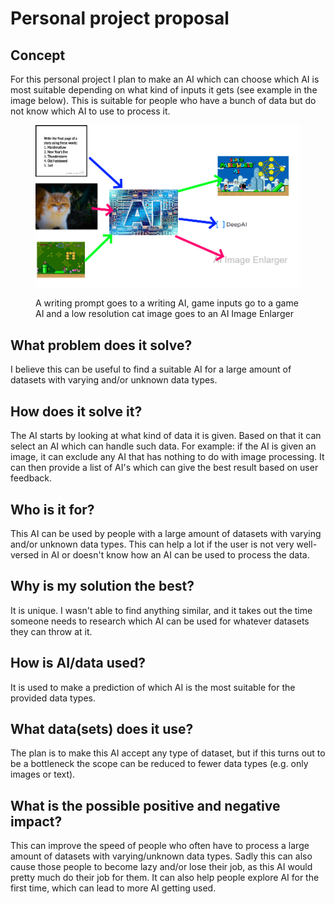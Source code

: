 # Personal project proposal

## Concept

For this personal project I plan to make an AI which can choose which AI is most suitable depending on what kind of inputs it gets (see example in the image below). This is suitable for people who have a bunch of data but do not know which AI to use to process it.

<figure><img src="../.gitbook/assets/image (3).png" alt="An AI that chooses which AI to use depending on input data"><figcaption><p>A writing prompt goes to a writing AI, game inputs go to a game AI and a low resolution cat image goes to an AI Image Enlarger</p></figcaption></figure>

## What problem does it solve?

I believe this can be useful to find a suitable AI for a large amount of datasets with varying and/or unknown data types.&#x20;

## How does it solve it?

The AI starts by looking at what kind of data it is given. Based on that it can select an AI which can handle such data. For example: if the AI is given an image, it can exclude any AI that has nothing to do with image processing. It can then provide a list of AI's which can give the best result based on user feedback.

## Who is it for?

This AI can be used by people with a large amount of datasets with varying and/or unknown data types. This can help a lot if the user is not very well-versed in AI or doesn't know how an AI can be used to process the data.

## Why is my solution the best?

It is unique. I wasn't able to find anything similar, and it takes out the time someone needs to research which AI can be used for whatever datasets they can throw at it.

## How is AI/data used?

It is used to make a prediction of which AI is the most suitable for the provided data types.

## What data(sets) does it use?

The plan is to make this AI accept any type of dataset, but if this turns out to be a bottleneck the scope can be reduced to fewer data types (e.g. only images or text).

## What is the possible positive and negative impact?

This can improve the speed of people who often have to process a large amount of datasets with varying/unknown data types. Sadly this can also cause those people to become lazy and/or lose their job, as this AI would pretty much do their job for them. It can also help people explore AI for the first time, which can lead to more AI getting used.
